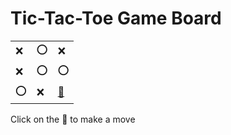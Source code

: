 # Tic-Tac-Toe Game Board
|   |   |   |
|---|---|---|
|❌ |⭕ |❌ |
|❌ |⭕ |⭕ |
|⭕ |❌ |[🔎](XOXXOOOXO.md) |

Click on the 🔎 to make a move